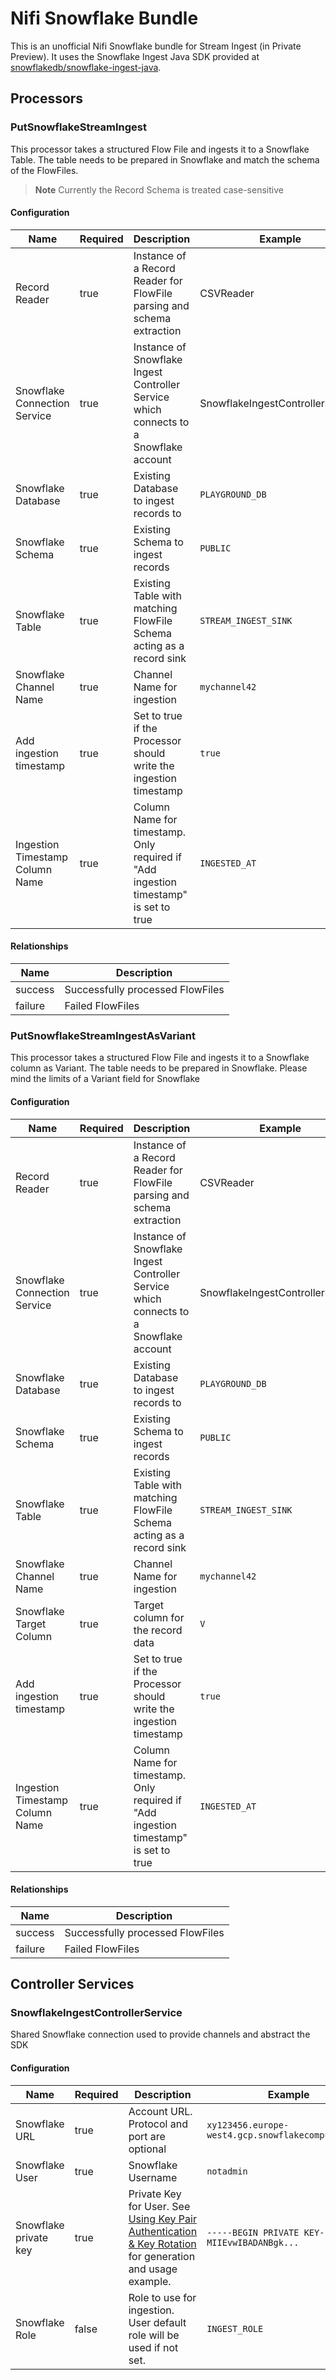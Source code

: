 # Nifi Snowflake Bundle
This is an unofficial Nifi Snowflake bundle for Stream Ingest (in Private Preview). 
It uses the Snowflake Ingest Java SDK provided at [snowflakedb/snowflake-ingest-java](https://github.com/snowflakedb/snowflake-ingest-java).


## Processors
### PutSnowflakeStreamIngest
This processor takes a structured Flow File and ingests it to a Snowflake Table. 
The table needs to be prepared in Snowflake and match the schema of the FlowFiles.

> **Note**
> Currently the Record Schema is treated case-sensitive

#### Configuration

| Name                            | Required | Description                                                                           | Example                          |
|---------------------------------|----------|---------------------------------------------------------------------------------------|----------------------------------|
| Record Reader                   | true     | Instance of a Record Reader for FlowFile parsing and schema extraction                | CSVReader                        |
| Snowflake Connection Service    | true     | Instance of Snowflake Ingest Controller Service which connects to a Snowflake account | SnowflakeIngestControllerService |
| Snowflake Database              | true     | Existing Database to ingest records to                                                | `PLAYGROUND_DB`                  |
| Snowflake Schema                | true     | Existing Schema to ingest records                                                     | `PUBLIC`                         |
| Snowflake Table                 | true     | Existing Table with matching FlowFile Schema acting as a record sink                  | `STREAM_INGEST_SINK`             |
| Snowflake Channel Name          | true     | Channel Name for ingestion                                                            | `mychannel42`                    |
| Add ingestion timestamp         | true     | Set to true if the Processor should write the ingestion timestamp                     | `true`                           |
| Ingestion Timestamp Column Name | true     | Column Name for timestamp. Only required if "Add ingestion timestamp" is set to true  | `INGESTED_AT`                    |

#### Relationships
| Name    | Description                      |
|---------|----------------------------------|
| success | Successfully processed FlowFiles |
| failure | Failed FlowFiles                 |

### PutSnowflakeStreamIngestAsVariant
This processor takes a structured Flow File and ingests it to a Snowflake column as Variant.
The table needs to be prepared in Snowflake. Please mind the limits of a Variant field for Snowflake
#### Configuration

| Name                            | Required | Description                                                                           | Example                          |
|---------------------------------|----------|---------------------------------------------------------------------------------------|----------------------------------|
| Record Reader                   | true     | Instance of a Record Reader for FlowFile parsing and schema extraction                | CSVReader                        |
| Snowflake Connection Service    | true     | Instance of Snowflake Ingest Controller Service which connects to a Snowflake account | SnowflakeIngestControllerService |
| Snowflake Database              | true     | Existing Database to ingest records to                                                | `PLAYGROUND_DB`                  |
| Snowflake Schema                | true     | Existing Schema to ingest records                                                     | `PUBLIC`                         |
| Snowflake Table                 | true     | Existing Table with matching FlowFile Schema acting as a record sink                  | `STREAM_INGEST_SINK`             |
| Snowflake Channel Name          | true     | Channel Name for ingestion                                                            | `mychannel42`                    |
| Snowflake Target Column         | true     | Target column for the record data                                                     | `V`                              |
| Add ingestion timestamp         | true     | Set to true if the Processor should write the ingestion timestamp                     | `true`                           |
| Ingestion Timestamp Column Name | true     | Column Name for timestamp. Only required if "Add ingestion timestamp" is set to true  | `INGESTED_AT`                    |

#### Relationships
| Name    | Description                      |
|---------|----------------------------------|
| success | Successfully processed FlowFiles |
| failure | Failed FlowFiles                 |

## Controller Services
### SnowflakeIngestControllerService
Shared Snowflake connection used to provide channels and abstract the SDK
#### Configuration
| Name                  | Required | Description                                                           | Example                                            |
|-----------------------|----------|-----------------------------------------------------------------------|----------------------------------------------------|
| Snowflake URL         | true     | Account URL. Protocol and port are optional                           | `xy123456.europe-west4.gcp.snowflakecomputing.com` |
| Snowflake User        | true     | Snowflake Username                                                    | `notadmin`                                         |
| Snowflake private key | true     | Private Key for User. See [Using Key Pair Authentication & Key Rotation](https://docs.snowflake.com/en/user-guide/kafka-connector-install.html#using-key-pair-authentication-key-rotation) for generation and usage example. | `-----BEGIN PRIVATE KEY-----MIIEvwIBADANBgk...`    |
| Snowflake Role        | false    | Role to use for ingestion. User default role will be used if not set. | `INGEST_ROLE`                                      |